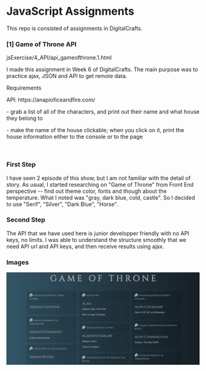 <h1> JavaScript Assignments</h1>
This repo is consisted of assignments in DigitalCrafts. 

<h3> [1] Game of Throne API</h3>
<p>jsExercise/4_API/api_gameofthrone.1.html</p>
<p>I made this assignment in Week 6 of DigitalCrafts. The main purpose was to practice ajax, JSON and API to get remote data.</p>

<p>Requirements</p>
<p>API: https://anapioficeandfire.com/</p>
<p>- grab a list of all of the characters, and print out their name and what house they belong to</p>
<p>- make the name of the house clickable; when you click on it, print the house information either to the console or to the page</p>
<br>

<h3> First Step </h3>
I have seen 2 episode of this show, but I am not familiar with the detail of story. As usual, I started researching on "Game of Throne" from Front End perspective -- find out theme color, fonts and though about the temperature. What I noted was "gray, dark blue, cold, castle". So I decided to use "Serif", "Silver", "Dark Blue", "Horse". 

<h3> Second Step </h3>
The API that we have used here is junior developper friendly with no API keys, no limits. I was able to understand the structure smoothly that we need API url and API keys, and then receive results using ajax. 

<h3> Images</h3>
<img src ='screenshots/game_of_throne.png'>

